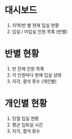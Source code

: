 # 대시보드

1. 지역/반 별 현재 입실 현황
2. 입실 / 미입실 인원 목록 (반별)

# 반별 현황

1. 반 전체 인원 목록
2. 각 인원마다 현재 입실 상태
4. 지각, 결석 횟수 (개인별)

# 개인별 현황

1. 당월 입실 현황
2. 평균 입퇴실 시간
3. 지각, 결석 횟수

